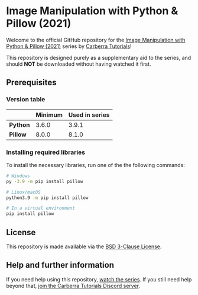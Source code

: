 # Image Manipulation with Python & Pillow (2021)

Welcome to the official GitHub repository for the [Image Manipulation with Python & Pillow (2021)](https://www.youtube.com/playlist?list=PLYeOw6sTSy6YViQG4Yiqu85t6w9ZFWJrP) series by [Carberra Tutorials](https://youtube.carberra.xyz)!

This repository is designed purely as a supplementary aid to the series, and should **NOT** be downloaded without having watched it first.

## Prerequisites

### Version table

|            | Minimum | Used in series |
| ---------- | ------- | -------------- |
| **Python** | 3.6.0   | 3.9.1          |
| **Pillow** | 8.0.0   | 8.1.0          |

### Installing required libraries

To install the necessary libraries, run one of the the following commands:

```bash
# Windows
py -3.9 -m pip install pillow

# Linux/macOS
python3.9 -m pip install pillow

# In a virtual environment
pip install pillow
```

## License

This repository is made available via the [BSD 3-Clause License](https://github.com/Carberra/pillow-tutorial/blob/main/LICENSE).

## Help and further information

If you need help using this repository, [watch the series](https://www.youtube.com/playlist?list=PLYeOw6sTSy6YViQG4Yiqu85t6w9ZFWJrP). If you still need help beyond that, [join the Carberra Tutorials Discord server](https://discord.carberra.xyz).
